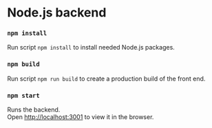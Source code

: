 # Node.js backend

### `npm install`
Run script `npm install` to install needed Node.js packages.

### `npm build`
Run script `npm run build` to create a production build of the front end.

### `npm start`
Runs the backend.\
Open [http://localhost:3001](http://localhost:3001) to view it in the browser.
